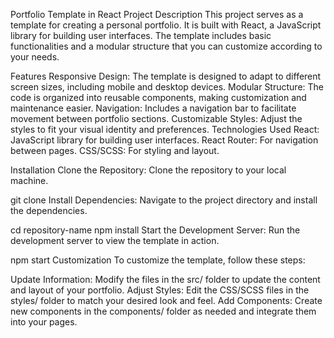 Portfolio Template in React
Project Description
This project serves as a template for creating a personal portfolio. It is built with React, a JavaScript library for building user interfaces. The template includes basic functionalities and a modular structure that you can customize according to your needs.

Features
Responsive Design: The template is designed to adapt to different screen sizes, including mobile and desktop devices.
Modular Structure: The code is organized into reusable components, making customization and maintenance easier.
Navigation: Includes a navigation bar to facilitate movement between portfolio sections.
Customizable Styles: Adjust the styles to fit your visual identity and preferences.
Technologies Used
React: JavaScript library for building user interfaces.
React Router: For navigation between pages.
CSS/SCSS: For styling and layout.

Installation
Clone the Repository: Clone the repository to your local machine.

git clone <repository-url>
Install Dependencies: Navigate to the project directory and install the dependencies.

cd repository-name
npm install
Start the Development Server: Run the development server to view the template in action.

npm start
Customization
To customize the template, follow these steps:

Update Information: Modify the files in the src/ folder to update the content and layout of your portfolio.
Adjust Styles: Edit the CSS/SCSS files in the styles/ folder to match your desired look and feel.
Add Components: Create new components in the components/ folder as needed and integrate them into your pages.
